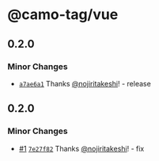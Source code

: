 # @camo-tag/vue

## 0.2.0

### Minor Changes

- [`a7ae6a1`](https://github.com/nojiritakeshi/camo-tag/commit/a7ae6a17bd4c4afeebd7cc49b57410f4406549ca) Thanks
  [@nojiritakeshi](https://github.com/nojiritakeshi)! - release

## 0.2.0

### Minor Changes

- [#1](https://github.com/nojiritakeshi/camo-tag/pull/1)
  [`7e27f82`](https://github.com/nojiritakeshi/camo-tag/commit/7e27f8295621c3df836872caacdea5d104786749) Thanks
  [@nojiritakeshi](https://github.com/nojiritakeshi)! - fix
